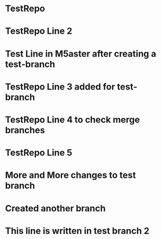 # TestRepo
# TestRepo Line 2
# Test Line in M5aster after creating a test-branch

# TestRepo Line 3 added for test-branch
# TestRepo Line 4 to check merge branches
# TestRepo Line 5 
# More and More changes to test branch
# Created another branch
# This line is written in test branch 2
